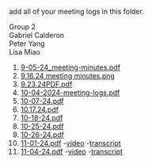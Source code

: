 add all of your meeting logs in this folder.

Group 2  
Gabriel Calderon  
Peter Yang  
Lisa Miao

1. [9-05-24\_meeting-minutes.pdf](https://drive.google.com/file/d/1VLHC1EpU4kEf9B2ZXR7akFWR-olThisY/view?usp=drive_link)  
2. [9.16.24 meeting minutes.png](https://drive.google.com/file/d/1gKye8d2p_onG0Kj44DTV3PMo43PuecPB/view?usp=drive_link)  
3. [9.23.24PDF.pdf](https://drive.google.com/file/d/1tAV8p5hJSjwBTxxBQfmwwvIIwo3QsYVF/view?usp=drive_link)  
4. [10-04-2024-meeting-logs.pdf](https://drive.google.com/file/d/12DR95nyOq1RGGMZMvQ_Mfcb2YKmHJIs0/view?usp=drive_link)  
5. [10-07-24.pdf](https://drive.google.com/file/d/1T_3K9mDjCXv2kOVsfp_853SNjXSuDQm2/view?usp=drive_link)
6. [10.17.24.pdf](https://drive.google.com/file/d/1LHJGm0npjPsRVETYaLu59aX7cfYx_t4N/view?usp=sharing)
7. [10-18-24.pdf](https://drive.google.com/file/d/1-_sR3boAnKmi4g-jzeNuCABqLotNw-fW/view?usp=sharing)
8. [10-25-24.pdf](https://drive.google.com/file/d/11zHksFpEgzjFD6c-oZ_Jhx8xU2LesSzv/view?usp=drive_link)
9. [10-26-24.pdf](https://drive.google.com/file/d/14mPMHR18Ztldkg42Z78JxAXeexZZ0R4G/view?usp=drive_link)
10. [11-01-24.pdf](https://drive.google.com/file/d/1hzq-S9o1IkVl7iCPqQpdtGpI_3cy_aEe/view?usp=drive_link)
  -[video](https://drive.google.com/file/d/1h1Rp9sbicby-FTD9rEsu45gKCDhHtT13/view?usp=drive_link)
  -[transcript](https://drive.google.com/file/d/1d0JXG_C26bwXfb2rICFZfbMWLtgYSHqi/view?usp=drive_link)
11. [11-04-24.pdf](<https://drive.google.com/file/d/1M66CkNKnDUeghr_m9cxXONaD_0yLl5Aa/view?usp=drive_link>)
  -[video](https://drive.google.com/file/d/1Qq_uEvAkapo-c5pGrzVuzyb_mMzLaWfU/view?usp=drive_link)
  -[transcript](https://drive.google.com/file/d/1lxlUmnnmmBsT0ju98HO4Gf5jGfL-vDO5/view?usp=drive_link)
